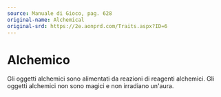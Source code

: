 ```yaml
---
source: Manuale di Gioco, pag. 628
original-name: Alchemical
original-srd: https://2e.aonprd.com/Traits.aspx?ID=6
---
```


# Alchemico

Gli oggetti alchemici sono alimentati da reazioni di reagenti alchemici. Gli
oggetti alchemici non sono magici e non irradiano un'aura.
